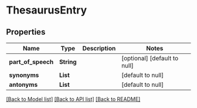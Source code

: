 # ThesaurusEntry
## Properties

Name | Type | Description | Notes
------------ | ------------- | ------------- | -------------
**part\_of\_speech** | **String** |  | [optional] [default to null]
**synonyms** | **List** |  | [default to null]
**antonyms** | **List** |  | [default to null]

[[Back to Model list]](../README.md#documentation-for-models) [[Back to API list]](../README.md#documentation-for-api-endpoints) [[Back to README]](../README.md)

